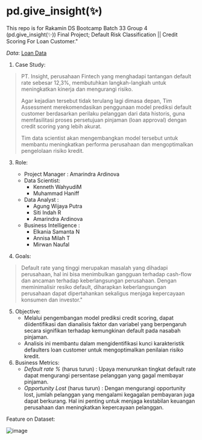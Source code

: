 # pd.give_insight(✨)
This repo is for Rakamin DS Bootcamp Batch 33 Group 4 (pd.give_insight(✨)) Final Project; Default Risk Classification || Credit Scoring For Loan Customer."

_Data_: [Loan Data](https://www.kaggle.com/datasets/subhamjain/loan-prediction-based-on-customer-behavior?select=Training+Data.csv)

1. Case Study:
><p>PT. Insight, perusahaan Fintech yang menghadapi tantangan default rate sebesar 12,3%, membutuhkan langkah-langkah untuk meningkatkan kinerja dan mengurangi risiko.</p>
><p>Agar kejadian tersebut tidak terulang lagi dimasa depan, Tim Assessment merekomendasikan penggunaan model prediksi default customer berdasarkan perilaku pelanggan dari data historis, guna memfasilitasi proses persetujuan pinjaman (loan approval) dengan credit scoring yang lebih akurat.</p>
><p>Tim data scientist akan mengembangkan model tersebut untuk membantu meningkatkan performa perusahaan dan mengoptimalkan pengelolaan risiko kredit.</p>

3. Role:
   * Project Manager : Amarindra Ardinova
   * Data Scientist:
     - Kenneth WahyudiM
     - Muhammad Haniff
   * Data Analyst :
     - Agung Wijaya Putra
     - Siti Indah R
     - Amarindra Ardinova
   * Business Intelligence :
     - Elkania Samanta N
     - Annisa Milah T
     - Mirwan Naufal

4. Goals:
>Default rate yang tinggi merupakan masalah yang dihadapi perusahaan, hal ini bisa menimbulkan gangguan terhadap cash-flow dan ancaman terhadap keberlangsungan perusahaan. 
>Dengan meminimalisir resiko default, diharapkan keberlangsungan perusahaan dapat dipertahankan sekaligus menjaga kepercayaan konsumen dan investor."
5. Objective:
   - Melalui pengembangan model prediksi credit scoring, dapat diidentifikasi dan dianalisis faktor dan variabel yang berpengaruh secara signifikan terhadap kemungkinan default pada nasabah pinjaman.
   - Analisis ini membantu dalam mengidentifikasi kunci karakteristik defaulters loan customer untuk mengoptimalkan penilaian risiko kredit.
6. Business Metrics:
   - _Default rate %_ (harus turun) :
     Upaya menurunkan tingkat default rate dapat mengurangi persentase pelanggan yang gagal membayar pinjaman.
   - _Opportunity Lost_ (harus turun) :
     Dengan mengurangi opportunity lost, jumlah pelanggan yang mengalami kegagalan pembayaran juga dapat berkurang. Hal ini penting untuk menjaga kestabilan keuangan perusahaan dan meningkatkan kepercayaan pelanggan.

Feature on Dataset:

  ![image](https://github.com/Haniff-Toha/pd.give_insight/assets/68419391/42ed4b91-452e-4284-ae9f-512b8fdbbd9c)
